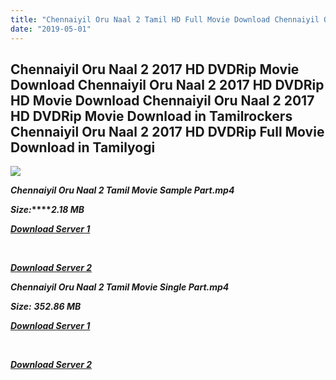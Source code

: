 ```yaml
---
title: "Chennaiyil Oru Naal 2 Tamil HD Full Movie Download Chennaiyil Oru Naal 2 Tamil HD Movie Download"
date: "2019-05-01"
---
```


## Chennaiyil Oru Naal 2 2017 HD DVDRip Movie Download Chennaiyil Oru Naal 2 2017 HD DVDRip HD Movie Download Chennaiyil Oru Naal 2 2017 HD DVDRip Movie Download in Tamilrockers Chennaiyil Oru Naal 2 2017 HD DVDRip Full Movie Download in Tamilyogi

![](https://images.moviebuff.com/6c7eca01-0367-4266-8266-fedc62225069?w=1000)

**_Chennaiyil Oru Naal 2 Tamil Movie Sample Part.mp4_**

**_Size:_****_2.18 MB_**

**_[Download Server 1](http://b1.wetransfer.vip/files/Tamil{1d8d357801e2f4b6710faa3d835097c5c618a0f0fcded2c527300dcab25e4b83}202017{1d8d357801e2f4b6710faa3d835097c5c618a0f0fcded2c527300dcab25e4b83}20Movies/Chennaiyil{1d8d357801e2f4b6710faa3d835097c5c618a0f0fcded2c527300dcab25e4b83}20Oru{1d8d357801e2f4b6710faa3d835097c5c618a0f0fcded2c527300dcab25e4b83}20Naal{1d8d357801e2f4b6710faa3d835097c5c618a0f0fcded2c527300dcab25e4b83}202/Chennaiyil{1d8d357801e2f4b6710faa3d835097c5c618a0f0fcded2c527300dcab25e4b83}20Oru{1d8d357801e2f4b6710faa3d835097c5c618a0f0fcded2c527300dcab25e4b83}20Naal{1d8d357801e2f4b6710faa3d835097c5c618a0f0fcded2c527300dcab25e4b83}202{1d8d357801e2f4b6710faa3d835097c5c618a0f0fcded2c527300dcab25e4b83}20(2017){1d8d357801e2f4b6710faa3d835097c5c618a0f0fcded2c527300dcab25e4b83}20HD{1d8d357801e2f4b6710faa3d835097c5c618a0f0fcded2c527300dcab25e4b83}20DVDRip/Chennaiyil{1d8d357801e2f4b6710faa3d835097c5c618a0f0fcded2c527300dcab25e4b83}20Oru{1d8d357801e2f4b6710faa3d835097c5c618a0f0fcded2c527300dcab25e4b83}20Naal{1d8d357801e2f4b6710faa3d835097c5c618a0f0fcded2c527300dcab25e4b83}202{1d8d357801e2f4b6710faa3d835097c5c618a0f0fcded2c527300dcab25e4b83}20(2017){1d8d357801e2f4b6710faa3d835097c5c618a0f0fcded2c527300dcab25e4b83}20Sample{1d8d357801e2f4b6710faa3d835097c5c618a0f0fcded2c527300dcab25e4b83}20(640x360).mp4)_**

**_[  
](http://b1.wetransfer.vip/files/Tamil{1d8d357801e2f4b6710faa3d835097c5c618a0f0fcded2c527300dcab25e4b83}202017{1d8d357801e2f4b6710faa3d835097c5c618a0f0fcded2c527300dcab25e4b83}20Movies/Chennaiyil{1d8d357801e2f4b6710faa3d835097c5c618a0f0fcded2c527300dcab25e4b83}20Oru{1d8d357801e2f4b6710faa3d835097c5c618a0f0fcded2c527300dcab25e4b83}20Naal{1d8d357801e2f4b6710faa3d835097c5c618a0f0fcded2c527300dcab25e4b83}202/Chennaiyil{1d8d357801e2f4b6710faa3d835097c5c618a0f0fcded2c527300dcab25e4b83}20Oru{1d8d357801e2f4b6710faa3d835097c5c618a0f0fcded2c527300dcab25e4b83}20Naal{1d8d357801e2f4b6710faa3d835097c5c618a0f0fcded2c527300dcab25e4b83}202{1d8d357801e2f4b6710faa3d835097c5c618a0f0fcded2c527300dcab25e4b83}20(2017){1d8d357801e2f4b6710faa3d835097c5c618a0f0fcded2c527300dcab25e4b83}20HD{1d8d357801e2f4b6710faa3d835097c5c618a0f0fcded2c527300dcab25e4b83}20DVDRip/Chennaiyil{1d8d357801e2f4b6710faa3d835097c5c618a0f0fcded2c527300dcab25e4b83}20Oru{1d8d357801e2f4b6710faa3d835097c5c618a0f0fcded2c527300dcab25e4b83}20Naal{1d8d357801e2f4b6710faa3d835097c5c618a0f0fcded2c527300dcab25e4b83}202{1d8d357801e2f4b6710faa3d835097c5c618a0f0fcded2c527300dcab25e4b83}20(2017){1d8d357801e2f4b6710faa3d835097c5c618a0f0fcded2c527300dcab25e4b83}20Sample{1d8d357801e2f4b6710faa3d835097c5c618a0f0fcded2c527300dcab25e4b83}20(640x360).mp4)_**

**_[Download Server 2](http://b1.wetransfer.vip/files/Tamil{1d8d357801e2f4b6710faa3d835097c5c618a0f0fcded2c527300dcab25e4b83}202017{1d8d357801e2f4b6710faa3d835097c5c618a0f0fcded2c527300dcab25e4b83}20Movies/Chennaiyil{1d8d357801e2f4b6710faa3d835097c5c618a0f0fcded2c527300dcab25e4b83}20Oru{1d8d357801e2f4b6710faa3d835097c5c618a0f0fcded2c527300dcab25e4b83}20Naal{1d8d357801e2f4b6710faa3d835097c5c618a0f0fcded2c527300dcab25e4b83}202/Chennaiyil{1d8d357801e2f4b6710faa3d835097c5c618a0f0fcded2c527300dcab25e4b83}20Oru{1d8d357801e2f4b6710faa3d835097c5c618a0f0fcded2c527300dcab25e4b83}20Naal{1d8d357801e2f4b6710faa3d835097c5c618a0f0fcded2c527300dcab25e4b83}202{1d8d357801e2f4b6710faa3d835097c5c618a0f0fcded2c527300dcab25e4b83}20(2017){1d8d357801e2f4b6710faa3d835097c5c618a0f0fcded2c527300dcab25e4b83}20HD{1d8d357801e2f4b6710faa3d835097c5c618a0f0fcded2c527300dcab25e4b83}20DVDRip/Chennaiyil{1d8d357801e2f4b6710faa3d835097c5c618a0f0fcded2c527300dcab25e4b83}20Oru{1d8d357801e2f4b6710faa3d835097c5c618a0f0fcded2c527300dcab25e4b83}20Naal{1d8d357801e2f4b6710faa3d835097c5c618a0f0fcded2c527300dcab25e4b83}202{1d8d357801e2f4b6710faa3d835097c5c618a0f0fcded2c527300dcab25e4b83}20(2017){1d8d357801e2f4b6710faa3d835097c5c618a0f0fcded2c527300dcab25e4b83}20Sample{1d8d357801e2f4b6710faa3d835097c5c618a0f0fcded2c527300dcab25e4b83}20(640x360).mp4)_**

**_Chennaiyil Oru Naal 2 Tamil Movie Single Part.mp4_**

**_Size:_** **_352.86 MB_**

**_[Download Server 1](http://b1.wetransfer.vip/files/Tamil{1d8d357801e2f4b6710faa3d835097c5c618a0f0fcded2c527300dcab25e4b83}202017{1d8d357801e2f4b6710faa3d835097c5c618a0f0fcded2c527300dcab25e4b83}20Movies/Chennaiyil{1d8d357801e2f4b6710faa3d835097c5c618a0f0fcded2c527300dcab25e4b83}20Oru{1d8d357801e2f4b6710faa3d835097c5c618a0f0fcded2c527300dcab25e4b83}20Naal{1d8d357801e2f4b6710faa3d835097c5c618a0f0fcded2c527300dcab25e4b83}202/Chennaiyil{1d8d357801e2f4b6710faa3d835097c5c618a0f0fcded2c527300dcab25e4b83}20Oru{1d8d357801e2f4b6710faa3d835097c5c618a0f0fcded2c527300dcab25e4b83}20Naal{1d8d357801e2f4b6710faa3d835097c5c618a0f0fcded2c527300dcab25e4b83}202{1d8d357801e2f4b6710faa3d835097c5c618a0f0fcded2c527300dcab25e4b83}20(2017){1d8d357801e2f4b6710faa3d835097c5c618a0f0fcded2c527300dcab25e4b83}20HD{1d8d357801e2f4b6710faa3d835097c5c618a0f0fcded2c527300dcab25e4b83}20DVDRip/Chennaiyil{1d8d357801e2f4b6710faa3d835097c5c618a0f0fcded2c527300dcab25e4b83}20Oru{1d8d357801e2f4b6710faa3d835097c5c618a0f0fcded2c527300dcab25e4b83}20Naal{1d8d357801e2f4b6710faa3d835097c5c618a0f0fcded2c527300dcab25e4b83}202{1d8d357801e2f4b6710faa3d835097c5c618a0f0fcded2c527300dcab25e4b83}20(2017){1d8d357801e2f4b6710faa3d835097c5c618a0f0fcded2c527300dcab25e4b83}20Single{1d8d357801e2f4b6710faa3d835097c5c618a0f0fcded2c527300dcab25e4b83}20Part{1d8d357801e2f4b6710faa3d835097c5c618a0f0fcded2c527300dcab25e4b83}20(640x360).mp4)_**

**_[  
](http://b1.wetransfer.vip/files/Tamil{1d8d357801e2f4b6710faa3d835097c5c618a0f0fcded2c527300dcab25e4b83}202017{1d8d357801e2f4b6710faa3d835097c5c618a0f0fcded2c527300dcab25e4b83}20Movies/Chennaiyil{1d8d357801e2f4b6710faa3d835097c5c618a0f0fcded2c527300dcab25e4b83}20Oru{1d8d357801e2f4b6710faa3d835097c5c618a0f0fcded2c527300dcab25e4b83}20Naal{1d8d357801e2f4b6710faa3d835097c5c618a0f0fcded2c527300dcab25e4b83}202/Chennaiyil{1d8d357801e2f4b6710faa3d835097c5c618a0f0fcded2c527300dcab25e4b83}20Oru{1d8d357801e2f4b6710faa3d835097c5c618a0f0fcded2c527300dcab25e4b83}20Naal{1d8d357801e2f4b6710faa3d835097c5c618a0f0fcded2c527300dcab25e4b83}202{1d8d357801e2f4b6710faa3d835097c5c618a0f0fcded2c527300dcab25e4b83}20(2017){1d8d357801e2f4b6710faa3d835097c5c618a0f0fcded2c527300dcab25e4b83}20HD{1d8d357801e2f4b6710faa3d835097c5c618a0f0fcded2c527300dcab25e4b83}20DVDRip/Chennaiyil{1d8d357801e2f4b6710faa3d835097c5c618a0f0fcded2c527300dcab25e4b83}20Oru{1d8d357801e2f4b6710faa3d835097c5c618a0f0fcded2c527300dcab25e4b83}20Naal{1d8d357801e2f4b6710faa3d835097c5c618a0f0fcded2c527300dcab25e4b83}202{1d8d357801e2f4b6710faa3d835097c5c618a0f0fcded2c527300dcab25e4b83}20(2017){1d8d357801e2f4b6710faa3d835097c5c618a0f0fcded2c527300dcab25e4b83}20Single{1d8d357801e2f4b6710faa3d835097c5c618a0f0fcded2c527300dcab25e4b83}20Part{1d8d357801e2f4b6710faa3d835097c5c618a0f0fcded2c527300dcab25e4b83}20(640x360).mp4)_**

**_[Download Server 2](http://b1.wetransfer.vip/files/Tamil{1d8d357801e2f4b6710faa3d835097c5c618a0f0fcded2c527300dcab25e4b83}202017{1d8d357801e2f4b6710faa3d835097c5c618a0f0fcded2c527300dcab25e4b83}20Movies/Chennaiyil{1d8d357801e2f4b6710faa3d835097c5c618a0f0fcded2c527300dcab25e4b83}20Oru{1d8d357801e2f4b6710faa3d835097c5c618a0f0fcded2c527300dcab25e4b83}20Naal{1d8d357801e2f4b6710faa3d835097c5c618a0f0fcded2c527300dcab25e4b83}202/Chennaiyil{1d8d357801e2f4b6710faa3d835097c5c618a0f0fcded2c527300dcab25e4b83}20Oru{1d8d357801e2f4b6710faa3d835097c5c618a0f0fcded2c527300dcab25e4b83}20Naal{1d8d357801e2f4b6710faa3d835097c5c618a0f0fcded2c527300dcab25e4b83}202{1d8d357801e2f4b6710faa3d835097c5c618a0f0fcded2c527300dcab25e4b83}20(2017){1d8d357801e2f4b6710faa3d835097c5c618a0f0fcded2c527300dcab25e4b83}20HD{1d8d357801e2f4b6710faa3d835097c5c618a0f0fcded2c527300dcab25e4b83}20DVDRip/Chennaiyil{1d8d357801e2f4b6710faa3d835097c5c618a0f0fcded2c527300dcab25e4b83}20Oru{1d8d357801e2f4b6710faa3d835097c5c618a0f0fcded2c527300dcab25e4b83}20Naal{1d8d357801e2f4b6710faa3d835097c5c618a0f0fcded2c527300dcab25e4b83}202{1d8d357801e2f4b6710faa3d835097c5c618a0f0fcded2c527300dcab25e4b83}20(2017){1d8d357801e2f4b6710faa3d835097c5c618a0f0fcded2c527300dcab25e4b83}20Single{1d8d357801e2f4b6710faa3d835097c5c618a0f0fcded2c527300dcab25e4b83}20Part{1d8d357801e2f4b6710faa3d835097c5c618a0f0fcded2c527300dcab25e4b83}20(640x360).mp4)_**
